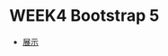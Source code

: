 # WEEK4 Bootstrap 5

- [展示](https://jaosn60810.github.io/2021_cm_frontend_selfStudy/week4_Bootstrap5/day14_分頁導覽/)
